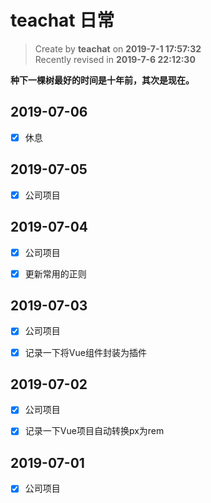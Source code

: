 teachat 日常
===

> Create by **teachat** on **2019-7-1 17:57:32**  
> Recently revised in **2019-7-6 22:12:30**

**种下一棵树最好的时间是十年前，其次是现在。**

## 2019-07-06

- [x] 休息

## 2019-07-05

- [x] 公司项目

## 2019-07-04

- [x] 公司项目

- [x] 更新常用的正则

## 2019-07-03

- [x] 公司项目

- [x] 记录一下将Vue组件封装为插件

## 2019-07-02

- [x] 公司项目

- [x] 记录一下Vue项目自动转换px为rem

## 2019-07-01

- [x] 公司项目






